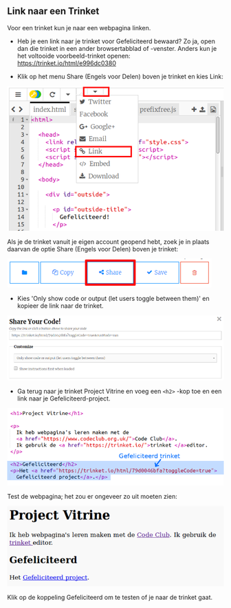 ## Link naar een Trinket

Voor een trinket kun je naar een webpagina linken.

+ Heb je een link naar je trinket voor Gefeliciteerd bewaard? Zo ja, open dan die trinket in een ander browsertabblad of -venster. Anders kun je het voltooide voorbeeld-trinket openen: <https://trinket.io/html/e996dc0380>

+ Klik op het menu Share (Engels voor Delen) boven je trinket en kies Link:

![screenshot](images/showcase-share1.png)

Als je de trinket vanuit je eigen account geopend hebt, zoek je in plaats daarvan de optie Share (Engels voor Delen) boven je trinket:

![screenshot](images/showcase-share2.png)

+ Kies 'Only show code or output (let users toggle between them)' en kopieer de link naar de trinket. 

![screenshot](images/showcase-get-link.png)

+ Ga terug naar je trinket Project Vitrine en voeg een `<h2>` -kop toe en een link naar je Gefeliciteerd-project.

![screenshot](images/showcase-link-trinket.png)

Test de webpagina; het zou er ongeveer zo uit moeten zien:

![screenshot](images/showcase-link-output.png)

Klik op de koppeling Gefeliciteerd om te testen of je naar de trinket gaat.